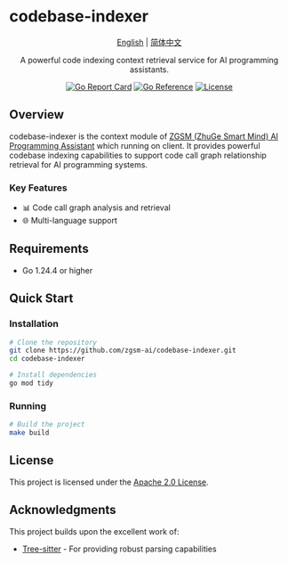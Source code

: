 # codebase-indexer

<div align="center">

[English](./README.md) | [简体中文](./README_zh.md)

A powerful code indexing context retrieval service for AI programming assistants.

[![Go Report Card](https://goreportcard.com/badge/github.com/zgsm-ai/codebase-indexer)](https://goreportcard.com/report/github.com/zgsm-ai/codebase-indexer)
[![Go Reference](https://pkg.go.dev/badge/github.com/zgsm-ai/codebase-indexer.svg)](https://pkg.go.dev/github.com/zgsm-ai/codebase-indexer)
[![License](https://img.shields.io/github/license/zgsm-ai/codebase-indexer)](LICENSE)

</div>

## Overview

codebase-indexer is the context module of [ZGSM (ZhuGe Smart Mind) AI Programming Assistant](https://github.com/zgsm-ai/zgsm) which running on client. It provides powerful codebase indexing capabilities to support  code call graph relationship retrieval for AI programming systems.

### Key Features

- 📊 Code call graph analysis and retrieval
- 🌐 Multi-language support

## Requirements

- Go 1.24.4 or higher

## Quick Start

### Installation

```bash
# Clone the repository
git clone https://github.com/zgsm-ai/codebase-indexer.git
cd codebase-indexer

# Install dependencies
go mod tidy
```

### Running

```bash
# Build the project
make build
```

## License

This project is licensed under the [Apache 2.0 License](LICENSE).

## Acknowledgments

This project builds upon the excellent work of:

- [Tree-sitter](https://github.com/tree-sitter) - For providing robust parsing capabilities